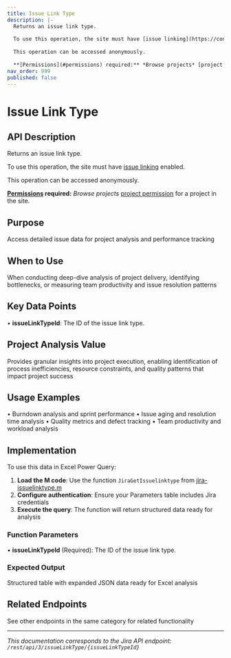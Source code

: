 ```yaml
---
title: Issue Link Type
description: |-
  Returns an issue link type.
  
  To use this operation, the site must have [issue linking](https://confluence.atlassian.com/x/yoXKM) enabled.
  
  This operation can be accessed anonymously.
  
  **[Permissions](#permissions) required:** *Browse projects* [project permission](https://confluence.atlassian.com/x/yodKLg) for a project in the site.
nav_order: 999
published: false
---
```


# Issue Link Type

## API Description
Returns an issue link type.

To use this operation, the site must have [issue linking](https://confluence.atlassian.com/x/yoXKM) enabled.

This operation can be accessed anonymously.

**[Permissions](#permissions) required:** *Browse projects* [project permission](https://confluence.atlassian.com/x/yodKLg) for a project in the site.

## Purpose
Access detailed issue data for project analysis and performance tracking

## When to Use
When conducting deep-dive analysis of project delivery, identifying bottlenecks, or measuring team productivity and issue resolution patterns

## Key Data Points
• **issueLinkTypeId**: The ID of the issue link type.

## Project Analysis Value
Provides granular insights into project execution, enabling identification of process inefficiencies, resource constraints, and quality patterns that impact project success

## Usage Examples
• Burndown analysis and sprint performance
• Issue aging and resolution time analysis
• Quality metrics and defect tracking
• Team productivity and workload analysis

## Implementation
To use this data in Excel Power Query:

1. **Load the M code**: Use the function `JiraGetIssuelinktype` from [jira-issuelinktype.m](../assets/jira-issuelinktype.m)
2. **Configure authentication**: Ensure your Parameters table includes Jira credentials
3. **Execute the query**: The function will return structured data ready for analysis

### Function Parameters
• **issueLinkTypeId** (Required): The ID of the issue link type.

### Expected Output
Structured table with expanded JSON data ready for Excel analysis

## Related Endpoints
See other endpoints in the same category for related functionality

---
*This documentation corresponds to the Jira API endpoint: `/rest/api/3/issueLinkType/{issueLinkTypeId}`*
